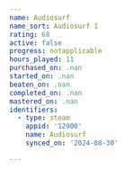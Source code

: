 ```yaml
---
name: Audiosurf
name_sort: Audiosurf 1
rating: 68
active: false
progress: notapplicable
hours_played: 11
purchased_on: .nan
started_on: .nan
beaten_on: .nan
completed_on: .nan
mastered_on: .nan
identifiers:
  - type: steam
    appid: '12900'
    name: Audiosurf
    synced_on: '2024-08-30'

---
```

